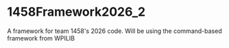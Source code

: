 # 1458Framework2026_2
A framework for team 1458's 2026 code. Will be using the command-based framework from WPILIB
